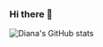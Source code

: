 ### Hi there 👋

![Diana's GitHub stats](https://github-readme-stats.vercel.app/api?username=dianazinchenko&theme=omni&show_icons=true)

<!--
**dianazinchenko/dianazinchenko** is a ✨ _special_ ✨ repository because its `README.md` (this file) appears on your GitHub profile.

Here are some ideas to get you started:

- 🔭 I’m currently working on ...
- 🌱 I’m currently learning ...
- 👯 I’m looking to collaborate on ...
- 🤔 I’m looking for help with ...
- 💬 Ask me about ...
- 📫 How to reach me: ...
- 😄 Pronouns: ...
- ⚡ Fun fact: ...
-->

